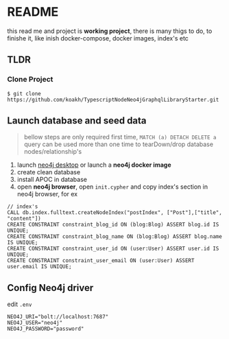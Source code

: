 # README

this read me and project is **working project**, there is many thigs to do, to finishe it, like inish docker-compose, docker images, index's etc

## TLDR

### Clone Project

```shell
$ git clone https://github.com/koakh/TypescriptNodeNeo4jGraphqlLibraryStarter.git
```

## Launch database and seed data

> bellow steps are only required first time, `MATCH (a) DETACH DELETE a` query can be used more than one time to tearDown/drop database nodes/relationship's

1. launch [neo4j desktop](https://neo4j.com/download-neo4j-now) or launch a **neo4j docker image**
2. create clean database
3. install APOC in database
4. open **neo4j browser**, open `init.cypher` and copy index's section in neo4j browser, for ex

```cypher
// index's
CALL db.index.fulltext.createNodeIndex("postIndex", ["Post"],["title", "content"])
CREATE CONSTRAINT constraint_blog_id ON (blog:Blog) ASSERT blog.id IS UNIQUE;
CREATE CONSTRAINT constraint_blog_name ON (blog:Blog) ASSERT blog.name IS UNIQUE;
CREATE CONSTRAINT constraint_user_id ON (user:User) ASSERT user.id IS UNIQUE;
CREATE CONSTRAINT constraint_user_email ON (user:User) ASSERT user.email IS UNIQUE;
```

## Config Neo4j driver

edit `.env`

```shell
NEO4J_URI="bolt://localhost:7687"
NEO4J_USER="neo4j"
NEO4J_PASSWORD="password"
```
